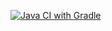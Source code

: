 [![Java CI with Gradle](https://github.com/Nastura/Patterns_1/actions/workflows/gradle.yml/badge.svg)](https://github.com/Nastura/Patterns_1/actions/workflows/gradle.yml)
